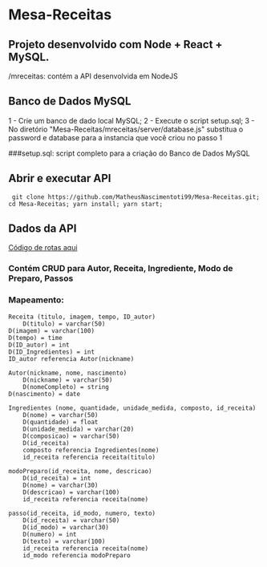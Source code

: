 # Mesa-Receitas
## Projeto desenvolvido com Node + React + MySQL. 
/mreceitas: contém a API desenvolvida em NodeJS


## Banco de Dados MySQL
1 - Crie um banco de dado local MySQL;
2 - Execute o script setup.sql;
3 - No diretório "Mesa-Receitas/mreceitas/server/database.js" substitua o password e database para a instancia que você criou no passo 1

###setup.sql: script completo para a criação do Banco de Dados MySQL

## Abrir e executar API
`` 
 git clone https://github.com/MatheusNascimentoti99/Mesa-Receitas.git;
 cd Mesa-Receitas;
 yarn install;
 yarn start;
``
## Dados da API
[Código de rotas aqui](mreceitas/routes/)
### Contém CRUD para Autor, Receita, Ingrediente, Modo de Preparo, Passos

### Mapeamento:
``` 
Receita (titulo, imagem, tempo, ID_autor)
	D(titulo) = varchar(50)
D(imagem) = varchar(100)
D(tempo) = time
D(ID_autor) = int
D(ID_Ingredientes) = int
ID_autor referencia Autor(nickname)

Autor(nickname, nome, nascimento)
	D(nickname) = varchar(50)
	D(nomeCompleto) = string
D(nascimento) = date

Ingredientes (nome, quantidade, unidade_medida, composto, id_receita)  
	D(nome) = varchar(50)
	D(quantidade) = float
	D(unidade_medida) = varchar(20)
	D(composicao) = varchar(50)
	D(id_receita)
	composto referencia Ingredientes(nome)
	id_receita referencia receita(titulo)

modoPreparo(id_receita, nome, descricao)
	D(id_receita) = int
	D(nome) = varchar(30)
	D(descricao) = varchar(100)
	id_receita referencia receita(nome)

passo(id_receita, id_modo, numero, texto)
	D(id_receita) = varchar(50)
	D(id_modo) = varchar(30)
	D(numero) = int
	D(texto) = varchar(100)
	id_receita referencia receita(nome)
	id_modo referencia modoPreparo 

```

